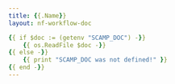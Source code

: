 ```yaml
---
title: {{.Name}}
layout: nf-workflow-doc

{{ if $doc := (getenv "SCAMP_DOC") -}}
	{{ os.ReadFile $doc -}}
{{ else -}}
	{{ print "SCAMP_DOC was not defined!" }}
{{ end -}}
---
```

